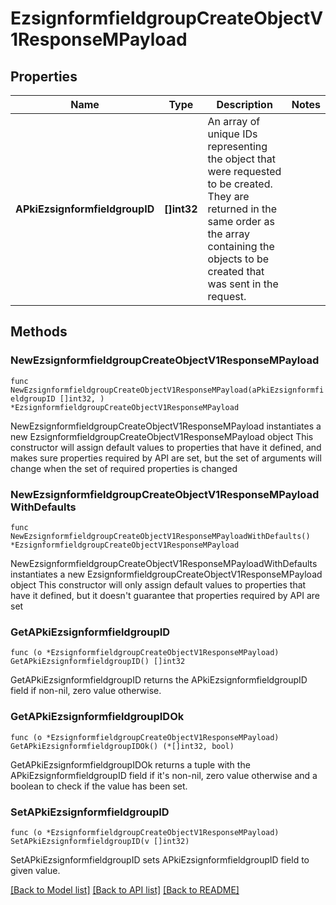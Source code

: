 # EzsignformfieldgroupCreateObjectV1ResponseMPayload

## Properties

Name | Type | Description | Notes
------------ | ------------- | ------------- | -------------
**APkiEzsignformfieldgroupID** | **[]int32** | An array of unique IDs representing the object that were requested to be created.  They are returned in the same order as the array containing the objects to be created that was sent in the request. | 

## Methods

### NewEzsignformfieldgroupCreateObjectV1ResponseMPayload

`func NewEzsignformfieldgroupCreateObjectV1ResponseMPayload(aPkiEzsignformfieldgroupID []int32, ) *EzsignformfieldgroupCreateObjectV1ResponseMPayload`

NewEzsignformfieldgroupCreateObjectV1ResponseMPayload instantiates a new EzsignformfieldgroupCreateObjectV1ResponseMPayload object
This constructor will assign default values to properties that have it defined,
and makes sure properties required by API are set, but the set of arguments
will change when the set of required properties is changed

### NewEzsignformfieldgroupCreateObjectV1ResponseMPayloadWithDefaults

`func NewEzsignformfieldgroupCreateObjectV1ResponseMPayloadWithDefaults() *EzsignformfieldgroupCreateObjectV1ResponseMPayload`

NewEzsignformfieldgroupCreateObjectV1ResponseMPayloadWithDefaults instantiates a new EzsignformfieldgroupCreateObjectV1ResponseMPayload object
This constructor will only assign default values to properties that have it defined,
but it doesn't guarantee that properties required by API are set

### GetAPkiEzsignformfieldgroupID

`func (o *EzsignformfieldgroupCreateObjectV1ResponseMPayload) GetAPkiEzsignformfieldgroupID() []int32`

GetAPkiEzsignformfieldgroupID returns the APkiEzsignformfieldgroupID field if non-nil, zero value otherwise.

### GetAPkiEzsignformfieldgroupIDOk

`func (o *EzsignformfieldgroupCreateObjectV1ResponseMPayload) GetAPkiEzsignformfieldgroupIDOk() (*[]int32, bool)`

GetAPkiEzsignformfieldgroupIDOk returns a tuple with the APkiEzsignformfieldgroupID field if it's non-nil, zero value otherwise
and a boolean to check if the value has been set.

### SetAPkiEzsignformfieldgroupID

`func (o *EzsignformfieldgroupCreateObjectV1ResponseMPayload) SetAPkiEzsignformfieldgroupID(v []int32)`

SetAPkiEzsignformfieldgroupID sets APkiEzsignformfieldgroupID field to given value.



[[Back to Model list]](../README.md#documentation-for-models) [[Back to API list]](../README.md#documentation-for-api-endpoints) [[Back to README]](../README.md)


